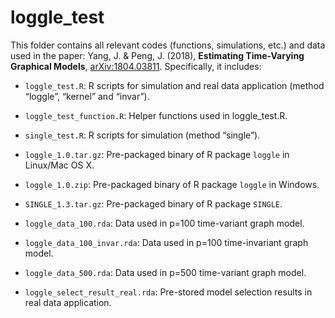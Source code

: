 # loggle_test

This folder contains all relevant codes (functions, simulations, etc.) and data used in the paper: Yang, J. & Peng, J. (2018), **Estimating Time-Varying Graphical Models**, [arXiv:1804.03811](https://arxiv.org/abs/1804.03811). Specifically, it includes:

* `loggle_test.R`: R scripts for simulation and real data application (method “loggle”, “kernel” and “invar”).

* `loggle_test_function.R`: Helper functions used in loggle_test.R.

* `single_test.R`: R scripts for simulation (method “single”).

* `loggle_1.0.tar.gz`: Pre-packaged binary of R package `loggle` in Linux/Mac OS X.

* `loggle_1.0.zip`: Pre-packaged binary of R package `loggle` in Windows.

* `SINGLE_1.3.tar.gz`: Pre-packaged binary of R package `SINGLE`.

* `loggle_data_100.rda`: Data used in p=100 time-variant graph model.

* `loggle_data_100_invar.rda`: Data used in p=100 time-invariant graph model.

* `loggle_data_500.rda`: Data used in p=500 time-variant graph model.

* `loggle_select_result_real.rda`: Pre-stored model selection results in real data application.
